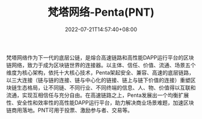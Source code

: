 ﻿---
weight: 
title: "梵塔网络-Penta(PNT)"
description: "梵塔网络作为下一代的底层公链，是熔合高速链路和高性能DAPP运行平台的区块链网络，致力于成为区块链世界的连接器"
date: 2022-07-21T14:57:40+08:00
lastmod: 2022-07-21T14:57:40+08:00
draft: false
authors: ["Simon"]
featuredImage: "fantawangluo-pentapnt.jpg"
link: "https://penta.global/"
tags: ["数字代币","梵塔网络-Penta(PNT)"]
categories: ["navigation"]
navigation: ["数字代币"]
lightgallery: true
toc: true
pinned: false
recommend: false
recommend1: false
---
梵塔网络作为下一代的底层公链，是熔合高速链路和高性能DAPP运行平台的区块链网络，致力于成为区块链世界的连接器。以主体、信任、价值、流通、场景五个维度为核心架构，依托十大核心技术，Penta架起安全、兼容、高速的底层链路，以三大连接（链与链的连接、链与中心化的链接、链上与链下价值的连接）重塑区块链生态格局，让不同链、不同行业、不同终端的信息、人、物、价值得以互联和流通，实现互相信任与充分自由。在高速链路之上，Penta发展出一个均衡扩展性、安全性和效率性的高性能DAPP运行平台，助力解决商业场景难题，加速区块链商用落地。PNT可用于投票、激励参与者、交易等。
